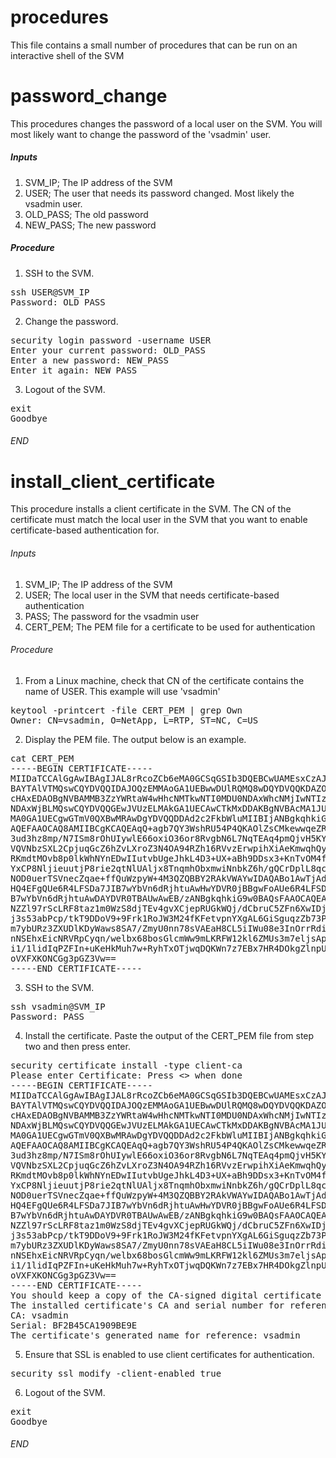 # procedures
This file contains a small number of procedures that can be run on an interactive shell of the SVM

# password_change
This procedures changes the password of a local user on the SVM. You will most likely want to change the password of the 'vsadmin' user.
##### Inputs
1. SVM_IP; The IP address of the SVM
2. USER; The user that needs its password changed. Most likely the vsadmin user.
3. OLD_PASS; The old password
4. NEW_PASS; The new password
##### Procedure
1. SSH to the SVM.
<pre>
ssh USER@SVM_IP
Password: OLD_PASS
</pre>
2. Change the password.
<pre>
security login password -username USER
Enter your current password: OLD_PASS
Enter a new password: NEW_PASS
Enter it again: NEW_PASS
</pre>
3. Logout of the SVM.
<pre>
exit
Goodbye
</pre>
###### END

# install_client_certificate
This procedure installs a client certificate in the SVM. The CN of the certificate must match the local user in the SVM that you 
want to enable certificate-based authentication for.
###### Inputs
1. SVM_IP; The IP address of the SVM
2. USER; The local user in the SVM that needs certificate-based authentication
3. PASS; The password for the vsadmin user
4. CERT_PEM; The PEM file for a certificate to be used for authentication
###### Procedure
1. From a Linux machine, check that CN of the certificate contains the name of USER. This example will use 'vsadmin'
<pre>
keytool -printcert -file CERT_PEM | grep Own
Owner: CN=vsadmin, O=NetApp, L=RTP, ST=NC, C=US
</pre>
2. Display the PEM file. The output below is an example.
<pre>
cat CERT_PEM
-----BEGIN CERTIFICATE-----
MIIDaTCCAlGgAwIBAgIJAL8rRcoZCb6eMA0GCSqGSIb3DQEBCwUAMEsxCzAJBgNV
BAYTAlVTMQswCQYDVQQIDAJOQzEMMAoGA1UEBwwDUlRQMQ8wDQYDVQQKDAZOZXRB
cHAxEDAOBgNVBAMMB3ZzYWRtaW4wHhcNMTkwNTI0MDU0NDAxWhcNMjIwNTIzMDU0
NDAxWjBLMQswCQYDVQQGEwJVUzELMAkGA1UECAwCTkMxDDAKBgNVBAcMA1JUUDEP
MA0GA1UECgwGTmV0QXBwMRAwDgYDVQQDDAd2c2FkbWluMIIBIjANBgkqhkiG9w0B
AQEFAAOCAQ8AMIIBCgKCAQEAqQ+agb7QY3WshRU54P4QKAOlZsCMkewwqeZRMZ8F
3ud3hz8mp/N7ISm8rOhUIywlE66oxiO36or8RvgbN6L7NqTEAq4pmQjvH5KYzXdY
VQVNbzSXL2CpjuqGcZ6hZvLXroZ3N4OA94RZh16RVvzErwpihXiAeKmwqhQy9GNJ
RKmdtMOvb8p0lkWhNYnEDwIIutvbUgeJhkL4D3+UX+aBh9DDsx3+KnTvOM4f8/Cp
YxCP8NljieuutjP8rie2qtNlUAljx8TnqmhObxmwiNnbkZ6h/gQCrDplL8qcQpnq
NOD0uerTSVnecZqae+ffQuWzpyW+4M3QZQBBY2RAkVWAYwIDAQABo1AwTjAdBgNV
HQ4EFgQUe6R4LFSDa7JIB7wYbVn6dRjhtuAwHwYDVR0jBBgwFoAUe6R4LFSDa7JI
B7wYbVn6dRjhtuAwDAYDVR0TBAUwAwEB/zANBgkqhkiG9w0BAQsFAAOCAQEAH68p
NZZl97rScLRF8taz1m0WzS8djTEv4gvXCjepRUGkWQj/dCbruC5ZFn6XwIDjf+s8
j3s53abPcp/tkT9DDoV9+9Frk1RoJW3M24fKFetvpnYXgAL6GiSguqzZb73PG87p
m7ybURz3ZXUDlKDyWaws8SA7/ZmyU0nn78sVAEaH8CL5iIWu08e3InOrrRdi4buR
nNSEhxEicNRVRpCyqn/welbx68bosGlcmWw9mLKRFW12kl6ZMUs3m7eljsAprItT
i1/1lidIqPZFIn+uKeHkMuh7w+RyhTxOTjwqDQKWn7z7EBx7HR4DOkgZlnpUkmkB
oVXFXKONCGg3pGZ3Vw==
-----END CERTIFICATE-----
</pre>
3. SSH to the SVM.
<pre>
ssh vsadmin@SVM_IP
Password: PASS
</pre>
4. Install the certificate. Paste the output of the CERT_PEM file from step two and then press enter. 
<pre>
security certificate install -type client-ca
Please enter Certificate: Press <<Enter>> when done
-----BEGIN CERTIFICATE-----
MIIDaTCCAlGgAwIBAgIJAL8rRcoZCb6eMA0GCSqGSIb3DQEBCwUAMEsxCzAJBgNV
BAYTAlVTMQswCQYDVQQIDAJOQzEMMAoGA1UEBwwDUlRQMQ8wDQYDVQQKDAZOZXRB
cHAxEDAOBgNVBAMMB3ZzYWRtaW4wHhcNMTkwNTI0MDU0NDAxWhcNMjIwNTIzMDU0
NDAxWjBLMQswCQYDVQQGEwJVUzELMAkGA1UECAwCTkMxDDAKBgNVBAcMA1JUUDEP
MA0GA1UECgwGTmV0QXBwMRAwDgYDVQQDDAd2c2FkbWluMIIBIjANBgkqhkiG9w0B
AQEFAAOCAQ8AMIIBCgKCAQEAqQ+agb7QY3WshRU54P4QKAOlZsCMkewwqeZRMZ8F
3ud3hz8mp/N7ISm8rOhUIywlE66oxiO36or8RvgbN6L7NqTEAq4pmQjvH5KYzXdY
VQVNbzSXL2CpjuqGcZ6hZvLXroZ3N4OA94RZh16RVvzErwpihXiAeKmwqhQy9GNJ
RKmdtMOvb8p0lkWhNYnEDwIIutvbUgeJhkL4D3+UX+aBh9DDsx3+KnTvOM4f8/Cp
YxCP8NljieuutjP8rie2qtNlUAljx8TnqmhObxmwiNnbkZ6h/gQCrDplL8qcQpnq
NOD0uerTSVnecZqae+ffQuWzpyW+4M3QZQBBY2RAkVWAYwIDAQABo1AwTjAdBgNV
HQ4EFgQUe6R4LFSDa7JIB7wYbVn6dRjhtuAwHwYDVR0jBBgwFoAUe6R4LFSDa7JI
B7wYbVn6dRjhtuAwDAYDVR0TBAUwAwEB/zANBgkqhkiG9w0BAQsFAAOCAQEAH68p
NZZl97rScLRF8taz1m0WzS8djTEv4gvXCjepRUGkWQj/dCbruC5ZFn6XwIDjf+s8
j3s53abPcp/tkT9DDoV9+9Frk1RoJW3M24fKFetvpnYXgAL6GiSguqzZb73PG87p
m7ybURz3ZXUDlKDyWaws8SA7/ZmyU0nn78sVAEaH8CL5iIWu08e3InOrrRdi4buR
nNSEhxEicNRVRpCyqn/welbx68bosGlcmWw9mLKRFW12kl6ZMUs3m7eljsAprItT
i1/1lidIqPZFIn+uKeHkMuh7w+RyhTxOTjwqDQKWn7z7EBx7HR4DOkgZlnpUkmkB
oVXFXKONCGg3pGZ3Vw==
-----END CERTIFICATE-----
You should keep a copy of the CA-signed digital certificate for future reference.
The installed certificate's CA and serial number for reference:
CA: vsadmin
Serial: BF2B45CA1909BE9E
The certificate's generated name for reference: vsadmin
</pre>
5. Ensure that SSL is enabled to use client certificates for authentication.
<pre>
security ssl modify -client-enabled true
</pre>
6. Logout of the SVM.
<pre>
exit
Goodbye
</pre>
###### END
